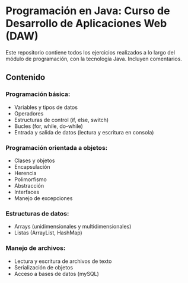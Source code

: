 # Programación en Java: Curso de Desarrollo de Aplicaciones Web (DAW) 

Este repositorio contiene todos los ejercicios realizados a lo largo del módulo de programación, con la tecnología Java. Incluyen comentarios. 

## Contenido

### Programación básica:
- Variables y tipos de datos
- Operadores
- Estructuras de control (if, else, switch)
- Bucles (for, while, do-while)
- Entrada y salida de datos (lectura y escritura en consola)

### Programación orientada a objetos:
- Clases y objetos
- Encapsulación
- Herencia
- Polimorfismo
- Abstracción
- Interfaces
- Manejo de excepciones

### Estructuras de datos:
- Arrays (unidimensionales y multidimensionales)
- Listas (ArrayList, HashMap)

### Manejo de archivos:
- Lectura y escritura de archivos de texto
- Serialización de objetos
- Acceso a bases de datos (mySQL)
